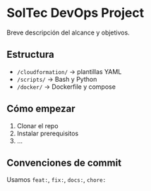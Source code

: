 # SolTec DevOps Project

Breve descripción del alcance y objetivos.

## Estructura
- `/cloudformation/` → plantillas YAML
- `/scripts/` → Bash y Python
- `/docker/` → Dockerfile y compose

## Cómo empezar
1. Clonar el repo
2. Instalar prerequisitos
3. …

## Convenciones de commit
Usamos `feat:`, `fix:`, `docs:`, `chore:`  
